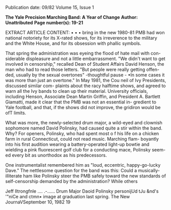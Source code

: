 Publication date: 09/82
Volume 15, Issue 1

**The Yale Precision Marching Band: A Year of Change**
**Author:  Unattributed**
**Page number(s): 19-21**

EXTRACT ARTICLE CONTENT:
• • • bring in the new 
1980-81 PMB had 
won 
national 
notoriety for its X-rated shows, for its 
irreverence to the military and the 
White House, and for its obsession 
with phallic symbols. 


That spring the administration was 
eyeing the flood of hate mail with con-
siderable displeasure and not a little 
embarrassment. "We didn't want to get 
involved in censorship," recalled Dean 
of Student Affairs David Henson, the 
man who had to read those letters. 
"But people were really getting offen-
ded, usually by the sexual overtones" 
-thoughtful pause - •In some cases it 
was more than just an overtone." In 
May 
1981, 
the Cou neil of Ivy 
Presidents, 
discussed similar com-
plaints about the racy halftime shows, 
and agreed to warn all the Ivy bands to 
clean up their material. University 
officials, including Henson, Associate 
Dean Martin Griffin, and President A. 
Bartlett Giamatti, made it clear that 
the PMB was not an essential in-
gredient to Yale football, and that, if 
the shows did not 
improve, 
the 
gridiron would be ofT limits. 


What was more, the newly-selected 
drum major, a wild-eyed and clownish 
sophomore named David Polinsky, 
had caused quite a stir within the 
band. Why? For openers, Polinsky, 
who had spent most o f his life on a 
chicken farm in rural Connecticut, 
could not read music. Marching flam-
boyantly into his first audition wearing 
a battery-operated light-up bowtie and 
wielding a pink fluorescent golf club 
for a conducting mace, Polinsky seem-
ed every bit as unorthodox as his 
predecessors. 


One 
instrumentalist 
remembered him as "loud, eccentric, 
happy-go-lucky Dave." The nettlesome 
question for the band was this: Could a 
musically-illiterate ham like Polinsky 
steer the PMB safely toward the new 
standards of self-censorship demanded 
by the administration? While others


Jeff lltrongfnle .... .-...... 
Drum Major Daoid Polinsky personijUd tJu &nd's '"niCe and ctmn• image at graduation 
last spring. 
The New JournaVSeptember 10, 1982 19